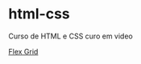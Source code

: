 # html-css
 Curso de HTML  e CSS curo em video

<a href="../html-css/exercicios/ex026-media-queries/"> Flex Grid</a>